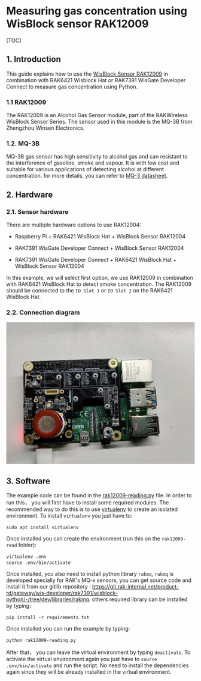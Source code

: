 # Measuring gas concentration using WisBlock sensor RAK12009

[TOC]

## 1. Introduction

This guide explains how to use the [WisBlock Sensor RAK12009](https://docs.rakwireless.com/Product-Categories/WisBlock/RAK12009/Overview/) in combination with RAK6421 Wisblock Hat or RAK7391 WisGate Developer Connect to measure gas concentration using Python. 

### 1.1 RAK12009

The RAK12009 is an Alcohol Gas Sensor module, part of the RAKWireless WisBlock Sensor Series. The sensor used in this module is the MQ-3B from Zhengzhou Winsen Electronics. 

### 1.2. MQ-3B

MQ-3B gas sensor has high sensitivity to alcohol gas and can resistant to the interference of gasoline, smoke and vapour. It is with low cost and suitable for various applications of detecting alcohol at different concentration. for more details, you can refer to [MQ-3 datasheet](docs/MQ-3B.pdf).

## 2. Hardware

### 2.1. Sensor hardware

There are multiple hardware options to use RAK12004:

- Raspberry Pi + RAK6421 WisBlock Hat + WisBlock Sensor RAK12004

- RAK7391 WisGate Developer Connect + WisBlock Sensor RAK12004
- RAK7391 WisGate Developer Connect + RAK6421 WisBlock Hat + WisBlock Sensor RAK12004

In this example, we will select first option, we use RAK12009 in combination with RAK6421 WisBlock Hat  to detect  smoke concentration. The RAK12009 should be  connected to the `IO Slot 1` or `IO Slot 2` on the RAK6421 WisBlock Hat. 

### 2.2. Connection diagram

<img src="assets/setup.jpg" alt="setup" style="zoom:67%;" />

## 3. Software

The example code can be found in the [rak12009-reading.py](rak12009-reading.py) file. In order to run this， you will first have to install some required modules. The recommended way to do this is to use [virtualenv](https://virtualenv.pypa.io/en/latest/) to create an isolated environment. To install `virtualenv` you just have to:

```
sudo apt install virtualenv
```

Once installed you can create the environment (run this on the `rak12009-read` folder):

```
virtualenv .env
source .env/bin/activate
```

Once installed, you also need to install python library `rakmq`,   `rakmq` is developed specially for RAK's MQ-x sensors, you can get source code and install it from our gitlib repository : https://git.rak-internal.net/product-rd/gateway/wis-developer/rak7391/wisblock-python/-/tree/dev/libraries/rakmq. others required library can be installed by typing:

```
pip install -r requirements.txt
```

Once installed you can run the example by typing:

```
python rak12009-reading.py
```

After that， you can leave the virtual environment by typing `deactivate`. To activate the virtual environment again you just have to `source .env/bin/activate` and run the script. No need to install the dependencies again since they will be already installed in the virtual environment.
